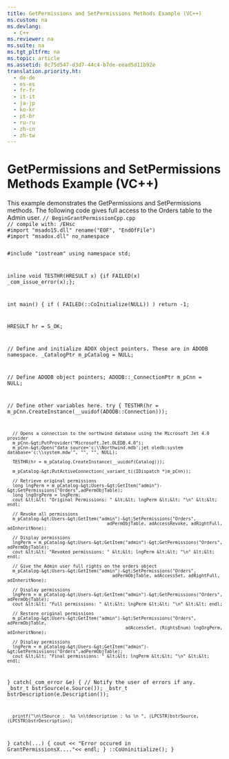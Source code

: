```yaml
---
title: GetPermissions and SetPermissions Methods Example (VC++)
ms.custom: na
ms.devlang: 
  - C++
ms.reviewer: na
ms.suite: na
ms.tgt_pltfrm: na
ms.topic: article
ms.assetid: 8c75d547-d3d7-44c4-b7de-eead5d11b92e
translation.priority.ht: 
  - de-de
  - es-es
  - fr-fr
  - it-it
  - ja-jp
  - ko-kr
  - pt-br
  - ru-ru
  - zh-cn
  - zh-tw
---
```

# GetPermissions and SetPermissions Methods Example (VC++)
<?xml version="1.0" encoding="utf-8"?>
<developerReferenceWithoutSyntaxDocument xmlns="http://ddue.schemas.microsoft.com/authoring/2003/5" xmlns:xlink="http://www.w3.org/1999/xlink" xmlns:xsi="http://www.w3.org/2001/XMLSchema-instance" xsi:schemaLocation="http://ddue.schemas.microsoft.com/authoring/2003/5 http://dduestorage.blob.core.windows.net/ddueschema/developer.xsd">
  <introduction>
    <para>This example demonstrates the <legacyLink xlink:href="df201c1f-c76a-465d-98f0-83b7fc36e6e3">GetPermissions</legacyLink> and <legacyLink xlink:href="b7f925d7-b05c-4376-bb49-f8d2c17b8b24">SetPermissions</legacyLink> methods. The following code gives full access to the Orders table to the Admin user.</para>
    <code>// BeginGrantPermissionCpp.cpp
// compile with: /EHsc
#import "msado15.dll" rename("EOF", "EndOfFile")
#import "msadox.dll" no_namespace

#include "iostream"
using namespace std;

inline void TESTHR(HRESULT x) {if FAILED(x) _com_issue_error(x);};

int main() {
   if ( FAILED(::CoInitialize(NULL)) )
      return -1;

   HRESULT hr = S_OK;

   // Define and initialize ADOX object pointers. These are in ADODB  namespace.
   _CatalogPtr m_pCatalog = NULL;

   // Define ADODB object pointers;
   ADODB::_ConnectionPtr m_pCnn = NULL;

   // Define other variables here.
   try {
      TESTHR(hr = m_pCnn.CreateInstance(__uuidof(ADODB::Connection)));

      // Opens a connection to the northwind database using the Microsoft Jet 4.0 provider
      m_pCnn-&gt;PutProvider("Microsoft.Jet.OLEDB.4.0");
      m_pCnn-&gt;Open("data source='c:\\Northwind.mdb';jet oledb:system database='c:\\system.mdw'", "", "", NULL);

      TESTHR(hr = m_pCatalog.CreateInstance(__uuidof(Catalog)));

      m_pCatalog-&gt;PutActiveConnection(_variant_t((IDispatch *)m_pCnn));

      // Retrieve original permissions
      long lngPerm = m_pCatalog-&gt;Users-&gt;GetItem("admin")-&gt;GetPermissions("Orders",adPermObjTable);
      long lngOrgPerm = lngPerm;
      cout &lt;&lt; "Original Permissions: " &lt;&lt; lngPerm &lt;&lt; "\n" &lt;&lt; endl;

      // Revoke all permissions
      m_pCatalog-&gt;Users-&gt;GetItem("admin")-&gt;SetPermissions("Orders", 
                                          adPermObjTable, adAccessRevoke, adRightFull, adInheritNone);

      // Display permissions
      lngPerm = m_pCatalog-&gt;Users-&gt;GetItem("admin")-&gt;GetPermissions("Orders", adPermObjTable);
      cout &lt;&lt; "Revoked permissions: " &lt;&lt; lngPerm &lt;&lt; "\n" &lt;&lt; endl;

      // Give the Admin user full rights on the orders object
      m_pCatalog-&gt;Users-&gt;GetItem("admin")-&gt;SetPermissions("Orders", 
                                            adPermObjTable, adAccessSet, adRightFull, adInheritNone);

      // Display permissions
      lngPerm = m_pCatalog-&gt;Users-&gt;GetItem("admin")-&gt;GetPermissions("Orders", adPermObjTable);
      cout &lt;&lt; "Full permissions: " &lt;&lt; lngPerm &lt;&lt; "\n" &lt;&lt; endl;

      // Restore original permissions
      m_pCatalog-&gt;Users-&gt;GetItem("admin")-&gt;SetPermissions("Orders", adPermObjTable,
                                                 adAccessSet, (RightsEnum) lngOrgPerm, adInheritNone);

      // Display permissions
      lngPerm = m_pCatalog-&gt;Users-&gt;GetItem("admin")-&gt;GetPermissions("Orders",adPermObjTable);
      cout &lt;&lt; "Final permissions: " &lt;&lt; lngPerm &lt;&lt; "\n" &lt;&lt; endl;
   }
   catch(_com_error &amp;e) {
      // Notify the user of errors if any.
      _bstr_t bstrSource(e.Source());
      _bstr_t bstrDescription(e.Description());

      printf("\n\tSource :  %s \n\tdescription : %s \n ", (LPCSTR)bstrSource, (LPCSTR)bstrDescription);
   }
   catch(...) {
      cout &lt;&lt; "Error occured in GrantPermissionsX...."&lt;&lt; endl;
   }
   ::CoUninitialize();
}</code>
  </introduction>
  <relatedTopics />
</developerReferenceWithoutSyntaxDocument>